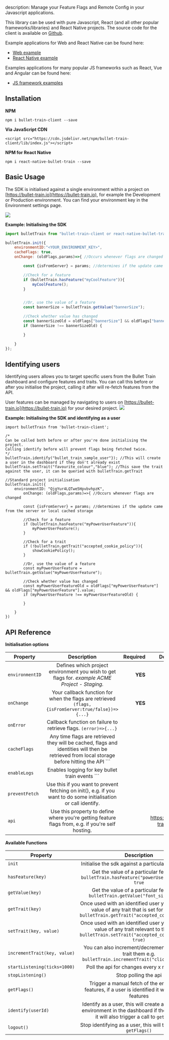 description: Manage your Feature Flags and Remote Config in your Javascript applications.

This library can be used with pure Javascript, React (and all other popular frameworks/libraries) and React Native projects. The source code for the client is available on [Github](https://github.com/BulletTrainHQ/bullet-train-js-client).

Example applications for Web and React Native can be found here:

- [Web example](https://github.com/BulletTrainHQ/bullet-train-js-client/tree/master/bullet-train-client/example)
- [React Native example](https://github.com/BulletTrainHQ/bullet-train-js-client/tree/master/react-native-bullet-train/example)

Examples applications for many popular JS frameworks such as React, Vue and Angular can be found here:

- [JS framework examples](https://github.com/BulletTrainHQ/bullet-train-examples)

## Installation

**NPM**

```
npm i bullet-train-client --save
```

**Via JavaScript CDN**

```
<script src="https://cdn.jsdelivr.net/npm/bullet-train-client/lib/index.js"></script>
```

**NPM for React Native**
```
npm i react-native-bullet-train --save
```

## Basic Usage

The SDK is initialised against a single environment within a project on [https://bullet-train.io](https://bullet-train.io),
for example the Development or Production environment. You can find your environment key in the Environment settings page.

<img src="/images/api-key.png"/>

**Example: Initialising the SDK**

```javascript
import bulletTrain from "bullet-train-client or react-native-bullet-train"; //Add this line if you're using bulletTrain via npm

bulletTrain.init({
	environmentID:"<YOUR_ENVIRONMENT_KEY>",
	cacheFlags: true,
	onChange: (oldFlags,params)=>{ //Occurs whenever flags are changed

		const {isFromServer} = params; //determines if the update came from the server or local cached storage

		//Check for a feature
		if (bulletTrain.hasFeature("myCoolFeature")){
			myCoolFeature();
		}


		//Or, use the value of a feature
		const bannerSize = bulletTrain.getValue("bannerSize");

		//Check whether value has changed
		const bannerSizeOld = oldFlags["bannerSize"] && oldFlags["bannerSize"].value;
		if (bannerSize !== bannerSizeOld) {

		}

	}
});
```

## Identifying users

Identifying users allows you to target specific users from the Bullet Train dashboard and configure features and traits. You can call this before or after you initialise the project, calling it after will re-fetch features from the API.

User features can be managed by navigating to users on [https://bullet-train.io](https://bullet-train.io) for your desired project.
 <img src="/images/user-features.png"/>

**Example: Initialising the SDK and identifying as a user**

```
import bulletTrain from 'bullet-train-client';

/*
Can be called both before or after you're done initialising the project.
Calling identify before will prevent flags being fetched twice.
*/
bulletTrain.identify("bullet_train_sample_user"}); //This will create a user in the dashboard if they don't already exist
bulletTrain.setTrait("favourite_colour","blue"); //This save the trait against the user, it can be queried with bulletTrain.getTrait 

//Standard project initialisation
bulletTrain.init({
	environmentID: "QjgYur4LQTwe5HpvbvhpzK",
		onChange: (oldFlags,params)=>{ //Occurs whenever flags are changed

		const {isFromServer} = params; //determines if the update came from the server or local cached storage

		//Check for a feature
		if (bulletTrain.hasFeature("myPowerUserFeature")){
			myPowerUserFeature();
		}
		
		//Check for a trait
		if (!bulletTrain.getTrait("accepted_cookie_policy")){
			showCookiePolicy();
		}

		//Or, use the value of a feature
		const myPowerUserFeature = bulletTrain.getValue("myPowerUserFeature");

		//Check whether value has changed
		const myPowerUserFeatureOld = oldFlags["myPowerUserFeature"] && oldFlags["myPowerUserFeature"].value;
		if (myPowerUserFeature !== myPowerUserFeatureOld) {

		}

	}
})
```
## API Reference

**Initialisation options**

| Property        | Description           | Required  | Default Value  |
| ------------- |:-------------:| -----:| -----:|
| ```environmentID```     | Defines which project environment you wish to get flags for. *example ACME Project - Staging.* | **YES** | null
| ```onChange```     | Your callback function for when the flags are retrieved ``` (flags,{isFromServer:true/false})=>{...} ``` | **YES** | null
| ```onError```     | Callback function on failure to retrieve flags. ``` (error)=>{...} ``` | | null
| ```cacheFlags```     | Any time flags are retrieved they will be cached, flags and identities will then be retrieved from local storage before hitting the API ``` | | null
| ```enableLogs```     | Enables logging for key bullet train events ``` | | null
| ```preventFetch```     | Use this if you want to prevent fetching on init(), e.g. if you want to do some initialisation or call identify. | | false
| ```api```     | Use this property to define where you're getting feature flags from, e.g. if you're self hosting. | | https://api.bullet-train.io/api/v1/

**Available Functions**

| Property        | Description |
| ------------- |:-------------:|
| ```init```     | Initialise the sdk against a particular environment
| ```hasFeature(key)```     | Get the value of a particular feature e.g. ```bulletTrain.hasFeature("powerUserFeature") // true```
| ```getValue(key)```     | Get the value of a particular feature e.g. ```bulletTrain.getValue("font_size") // 10```
| ```getTrait(key)```     | Once used with an identified user you can get the value of any trait that is set for them e.g. ```bulletTrain.getTrait("accepted_cookie_policy")```
| ```setTrait(key, value)```     | Once used with an identified user you can set the value of any trait relevant to them e.g. ```bulletTrain.setTrait("accepted_cookie_policy", true)```
| ```incrementTrait(key, value)```     | You can also increment/decrement a particular trait them e.g. ```bulletTrain.incrementTrait("click_count", 1)```
| ```startListening(ticks=1000)```     | Poll the api for changes every x milliseconds
| ```stopListening()```     | Stop polling the api
| ```getFlags()```     | Trigger a manual fetch of the environment features, if a user is identified it will fetch their features
| ```identify(userId)```     | Identify as a user, this will create a user for your environment in the dashboard if they don't exist, it will also trigger a call to ```getFlags()```
| ```logout()```     | Stop identifying as a user, this will trigger a call to ```getFlags()```

